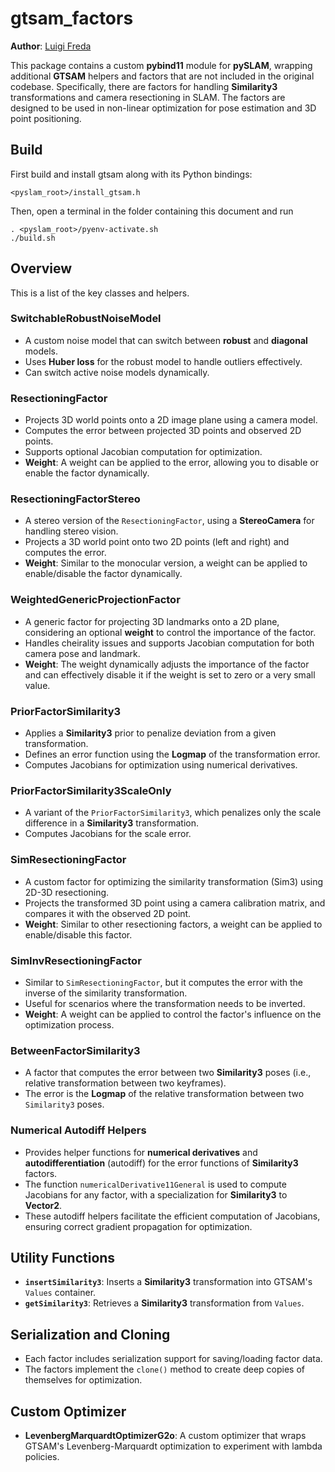 # gtsam_factors 

**Author**: [Luigi Freda](www.luigifreda.com)

This package contains a custom **pybind11** module for **pySLAM**, wrapping additional **GTSAM** helpers and factors that are not included in the original codebase. Specifically, there are factors for handling **Similarity3** transformations and camera resectioning in SLAM. The factors are designed to be used in non-linear optimization for pose estimation and 3D point positioning.


## Build 

First build and install gtsam along with its Python bindings:
```
<pyslam_root>/install_gtsam.h
```

Then, open a terminal in the folder containing this document and run 
```
. <pyslam_root>/pyenv-activate.sh
./build.sh
```

## Overview 

This is a list of the key classes and helpers. 

### **SwitchableRobustNoiseModel**
- A custom noise model that can switch between **robust** and **diagonal** models.
- Uses **Huber loss** for the robust model to handle outliers effectively.
- Can switch active noise models dynamically.

### **ResectioningFactor**
- Projects 3D world points onto a 2D image plane using a camera model.
- Computes the error between projected 3D points and observed 2D points.
- Supports optional Jacobian computation for optimization.
- **Weight**: A weight can be applied to the error, allowing you to disable or enable the factor dynamically.

### **ResectioningFactorStereo**
- A stereo version of the `ResectioningFactor`, using a **StereoCamera** for handling stereo vision.
- Projects a 3D world point onto two 2D points (left and right) and computes the error.
- **Weight**: Similar to the monocular version, a weight can be applied to enable/disable the factor dynamically.

### **WeightedGenericProjectionFactor**
- A generic factor for projecting 3D landmarks onto a 2D plane, considering an optional **weight** to control the importance of the factor.
- Handles cheirality issues and supports Jacobian computation for both camera pose and landmark.
- **Weight**: The weight dynamically adjusts the importance of the factor and can effectively disable it if the weight is set to zero or a very small value.

### **PriorFactorSimilarity3**
- Applies a **Similarity3** prior to penalize deviation from a given transformation.
- Defines an error function using the **Logmap** of the transformation error.
- Computes Jacobians for optimization using numerical derivatives.

### **PriorFactorSimilarity3ScaleOnly**
- A variant of the `PriorFactorSimilarity3`, which penalizes only the scale difference in a **Similarity3** transformation.
- Computes Jacobians for the scale error.

### **SimResectioningFactor**
- A custom factor for optimizing the similarity transformation (Sim3) using 2D-3D resectioning.
- Projects the transformed 3D point using a camera calibration matrix, and compares it with the observed 2D point.
- **Weight**: Similar to other resectioning factors, a weight can be applied to enable/disable this factor.

### **SimInvResectioningFactor**
- Similar to `SimResectioningFactor`, but it computes the error with the inverse of the similarity transformation.
- Useful for scenarios where the transformation needs to be inverted.
- **Weight**: A weight can be applied to control the factor's influence on the optimization process.

### **BetweenFactorSimilarity3**
- A factor that computes the error between two **Similarity3** poses (i.e., relative transformation between two keyframes).
- The error is the **Logmap** of the relative transformation between two `Similarity3` poses.

### **Numerical Autodiff Helpers**
- Provides helper functions for **numerical derivatives** and **autodifferentiation** (autodiff) for the error functions of **Similarity3** factors.
- The function `numericalDerivative11General` is used to compute Jacobians for any factor, with a specialization for **Similarity3** to **Vector2**. 
- These autodiff helpers facilitate the efficient computation of Jacobians, ensuring correct gradient propagation for optimization.

## Utility Functions

- **`insertSimilarity3`**: Inserts a **Similarity3** transformation into GTSAM's `Values` container.
- **`getSimilarity3`**: Retrieves a **Similarity3** transformation from `Values`.

## Serialization and Cloning
- Each factor includes serialization support for saving/loading factor data.
- The factors implement the `clone()` method to create deep copies of themselves for optimization.

## Custom Optimizer

- **LevenbergMarquardtOptimizerG2o**: A custom optimizer that wraps GTSAM's Levenberg-Marquardt optimization to experiment with lambda policies.
